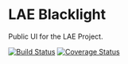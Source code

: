 LAE Blacklight
==============

Public UI for the LAE Project.

[![Build Status](https://travis-ci.org/pulibrary/lae-blacklight.png?branch=master)](https://travis-ci.org/pulibrary/lae-blacklight)
[![Coverage Status](https://coveralls.io/repos/pulibrary/lae-blacklight/badge.png)](https://coveralls.io/r/pulibrary/lae-blacklight)

